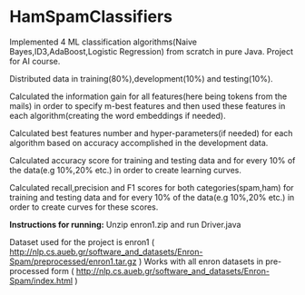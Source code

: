 # HamSpamClassifiers
Implemented 4 ML classification algorithms(Naive Bayes,ID3,AdaBoost,Logistic Regression) from scratch in pure Java. Project for AI course.

Distributed data in training(80%),development(10%) and testing(10%).

Calculated the information gain for all features(here being tokens from the mails) in order to specify m-best features and then used these features in each algorithm(creating the word embeddings if needed).

Calculated best features number and hyper-parameters(if needed) for each algorithm based on accuracy accomplished in the development data.

Calculated accuracy score for training and testing data and for every 10% of the data(e.g 10%,20% etc.) in order to create learning curves.

Calculated recall,precision and F1 scores for both categories(spam,ham) for training and testing data and for every 10% of the data(e.g 10%,20% etc.) in order to create curves for these scores.

**Instructions for running:** Unzip enron1.zip and run Driver.java 

Dataset used for the project is enron1 ( http://nlp.cs.aueb.gr/software_and_datasets/Enron-Spam/preprocessed/enron1.tar.gz )
Works with all enron datasets in pre-processed form ( http://nlp.cs.aueb.gr/software_and_datasets/Enron-Spam/index.html )
